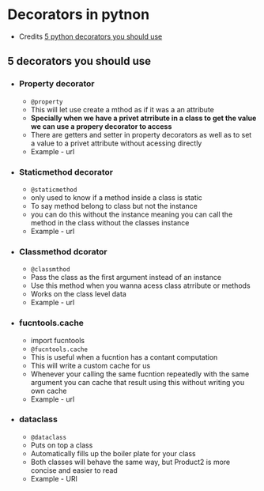 # Decorators in pytnon

- Credits [5 python decorators you should use](https://www.youtube.com/watch?v=JgxCY-tbWHA)

## 5 decorators you should use 

- ### Property decorator 

  - `@property` 
  - This will let use create a mthod as if it was a an attribute
  - **Specially when we have a privet atrribute in a class to get the value we can use a propery decorator to access**
  - There are getters and setter in property decorators as well as to set a value to a privet attribute without acessing directly
  - Example - url

- ### Staticmethod decorator

  - `@staticmethod`
  - only used to know if a method inside a class is static
  - To say method belong to class but not the instance
  - you can do this without the instance meaning you can call the method in the class without the classes instance
  - Example - url

- ### Classmethod dcorator

  - `@classmthod`
  - Pass the class as the first argument instead of an instance
  - Use this method when you wanna acess class atrribute or methods
  - Works on the class level data
  - Example - url

- ### fucntools.cache

  - import fucntools
  - `@fucntools.cache`
  - This is useful when a fucntion has a contant computation
  - This will write a custom cache for us
  - Whenever your calling the same fucntion repeatedly with the same argument you can cache that result using this without writing you own cache
  - Example - url

- ### dataclass

  - `@dataclass`
  - Puts on top a class
  - Automatically fills up the boiler plate for your class
  - Both classes will behave the same way, but Product2 is more concise and easier to read
  - Example - URl


